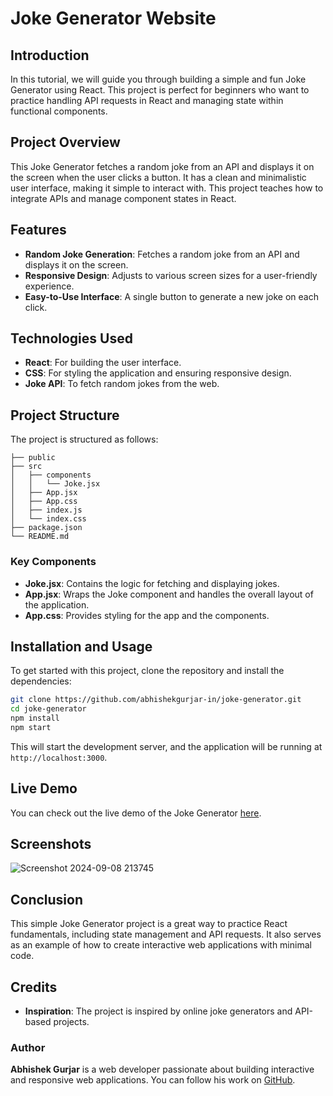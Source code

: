 # Joke Generator Website

## Introduction

In this tutorial, we will guide you through building a simple and fun Joke Generator using React. This project is perfect for beginners who want to practice handling API requests in React and managing state within functional components.

## Project Overview

This Joke Generator fetches a random joke from an API and displays it on the screen when the user clicks a button. It has a clean and minimalistic user interface, making it simple to interact with. This project teaches how to integrate APIs and manage component states in React.

## Features

- **Random Joke Generation**: Fetches a random joke from an API and displays it on the screen.
- **Responsive Design**: Adjusts to various screen sizes for a user-friendly experience.
- **Easy-to-Use Interface**: A single button to generate a new joke on each click.

## Technologies Used

- **React**: For building the user interface.
- **CSS**: For styling the application and ensuring responsive design.
- **Joke API**: To fetch random jokes from the web.

## Project Structure

The project is structured as follows:

```
├── public
├── src
│   ├── components
│   │   └── Joke.jsx
│   ├── App.jsx
│   ├── App.css
│   ├── index.js
│   └── index.css
├── package.json
└── README.md
```

### Key Components

- **Joke.jsx**: Contains the logic for fetching and displaying jokes.
- **App.jsx**: Wraps the Joke component and handles the overall layout of the application.
- **App.css**: Provides styling for the app and the components.


## Installation and Usage

To get started with this project, clone the repository and install the dependencies:

```bash
git clone https://github.com/abhishekgurjar-in/joke-generator.git
cd joke-generator
npm install
npm start
```

This will start the development server, and the application will be running at `http://localhost:3000`.

## Live Demo

You can check out the live demo of the Joke Generator [here](https://joke-generator-in.netlify.app/).

## Screenshots

![Screenshot 2024-09-08 213745](https://github.com/user-attachments/assets/b4874802-6b4d-49ea-b4e0-70205283a277)


## Conclusion

This simple Joke Generator project is a great way to practice React fundamentals, including state management and API requests. It also serves as an example of how to create interactive web applications with minimal code.

## Credits

- **Inspiration**: The project is inspired by online joke generators and API-based projects.

### Author

**Abhishek Gurjar** is a web developer passionate about building interactive and responsive web applications. You can follow his work on [GitHub](https://github.com/abhishekgurjar-in).
